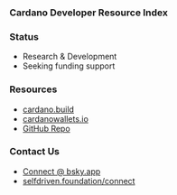 ### Cardano Developer Resource Index

### Status
- Research & Development
- Seeking funding support

### Resources
- [cardano.build](https://cardano.build)
- [cardanowallets.io](https://cardanowallets.io)
- [GitHub Repo](https://github.com/selfdriven-foundation/cdri)


### Contact Us
- [Connect @ bsky.app](https://bsky.app/profile/markbyers.selfdriven.social)
- [selfdriven.foundation/connect](https://selfdriven.foundation/connect)


